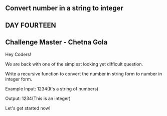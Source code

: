 ## Convert number in a string to integer
## DAY FOURTEEN
## Challenge Master - Chetna Gola

Hey Coders!

We are back with one of the simplest looking yet difficult question.

Write a recursive function to convert the number in string form to number in integer form.

Example
Input:
1234(It's a string of numbers)

Output:
1234(This is an integer)

Let's get started now!